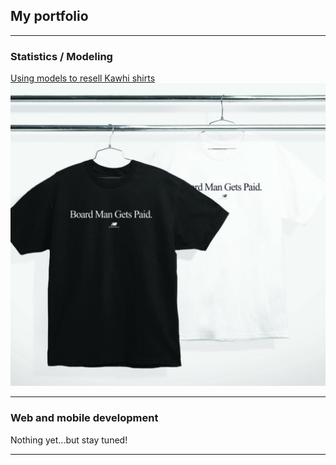 ## My portfolio

---

### Statistics / Modeling

[Using models to resell Kawhi shirts](/sample_page)
<img src="images/title_board.jpg?raw=true"/>

---

### Web and mobile development

Nothing yet...but stay tuned!

---
